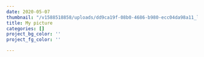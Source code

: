 ```yaml
---
date: 2020-05-07
thumbnail: "/v1588518858/uploads/dd9ca19f-08b0-4686-b980-ecc04da98a11_l_vnvgrn.png"
title: My picture
categories: []
project_bg_color: ''
project_fg_color: ''

---
```

